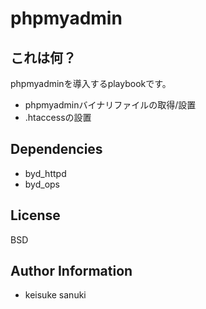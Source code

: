 phpmyadmin
=========

## これは何？

phpmyadminを導入するplaybookです。

- phpmyadminバイナリファイルの取得/設置
- .htaccessの設置

Dependencies
------------

- byd_httpd
- byd_ops

License
-------

BSD

Author Information
------------------

- keisuke sanuki 